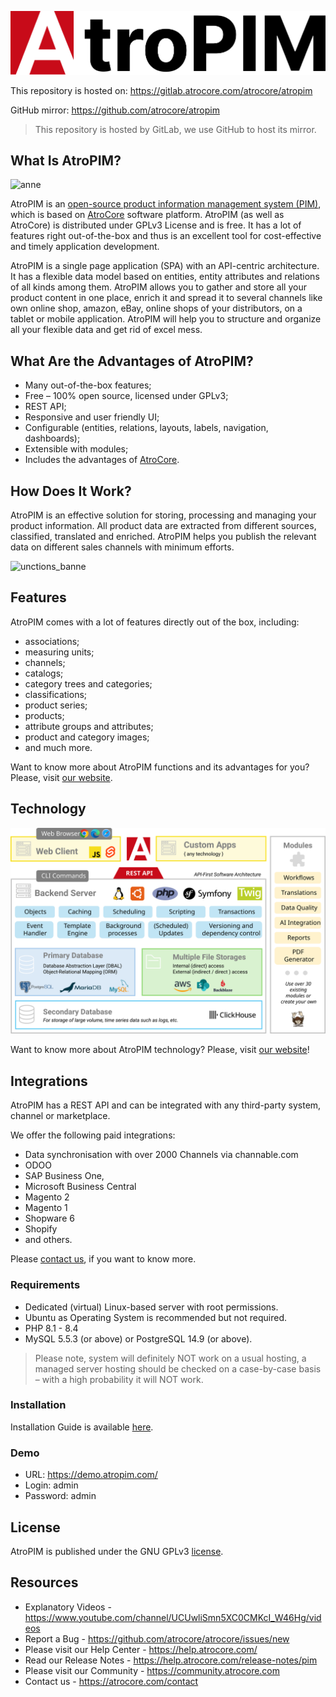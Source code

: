 ![Logo](_assets/atropim-logo.svg)

This repository is hosted on: https://gitlab.atrocore.com/atrocore/atropim

GitHub mirror: https://github.com/atrocore/atropim

> This repository is hosted by GitLab, we use GitHub to host its mirror. 


## What Is AtroPIM?

![anne](_assets/atropim-banner.png)

AtroPIM is an [open-source product information management system (PIM)](https://atropim.com), which is based on [AtroCore](https://github.com/atrocore/atrocore) software platform. AtroPIM (as well as AtroCore) is distributed under GPLv3 License and is free. It has a lot of features right out-of-the-box and thus is an excellent tool for cost-effective and timely application development.

AtroPIM is a single page application (SPA) with an API-centric architecture. It has a flexible data model based on entities, entity attributes and relations of all kinds among them. AtroPIM allows you to gather and store all your product content in one place, enrich it and spread it to several channels like own online shop, amazon, eBay, online shops of your distributors, on a tablet or mobile application. AtroPIM will help you to structure and organize all your flexible data and get rid of excel mess. 

## What Are the Advantages of AtroPIM?

- Many out-of-the-box features;
- Free – 100% open source, licensed under GPLv3;
- REST API;
- Responsive and user friendly UI;
- Configurable (entities, relations, layouts, labels, navigation, dashboards);
- Extensible with modules;
- Includes the advantages of [AtroCore](https://github.com/atrocore/atrocore).

## How Does It Work?

AtroPIM is an effective solution for storing, processing and managing your product information. All product data are extracted from different sources, classified, translated and enriched. AtroPIM helps you publish the relevant data on different sales channels with minimum efforts. 

![unctions_banne](_assets/how_it_works_scheme__en.png)

## Features

AtroPIM comes with a lot of features directly out of the box, including:

- associations;
- measuring units;
- channels;
- catalogs;
- category trees and categories;
- classifications;
- product series;
- products;
- attribute groups and attributes;
- product and category images;  
- and much more.

Want to know more about AtroPIM functions and its advantages for you? Please, visit [our website](http://atropim.com).

## Technology

![Architecture and Technologies](_assets/architecture-and-technologies.svg)

Want to know more about AtroPIM technology? Please, visit [our website](http://atropim.com/technology)!

## Integrations

AtroPIM has a REST API and can be integrated with any third-party system, channel or marketplace. 

We offer the following paid integrations:

- Data synchronisation with over 2000 Channels via channable.com
- ODOO
- SAP Business One,
- Microsoft Business Central
- Magento 2
- Magento 1
- Shopware 6
- Shopify
- and others.

Please [contact us](https://atropim.com/contact), if you want to know more.


### Requirements

* Dedicated (virtual) Linux-based server with root permissions. 
* Ubuntu as Operating System is recommended but not required.
* PHP 8.1 - 8.4
* MySQL 5.5.3 (or above) or PostgreSQL 14.9 (or above).

> Please note, system will definitely NOT work on a usual hosting, a managed server hosting should be checked on a case-by-case basis – with a high probability it will NOT work.

### Installation

Installation Guide is available [here](https://help.atrocore.com/installation-and-maintenance/installation).

### Demo
- URL: https://demo.atropim.com/
- Login: admin
- Password: admin
     
## License

AtroPIM is published under the GNU GPLv3 [license](LICENSE.txt).

## Resources

- Explanatory Videos - https://www.youtube.com/channel/UCUwliSmn5XC0CMKcI_W46Hg/videos
- Report a Bug - https://github.com/atrocore/atrocore/issues/new
- Please visit our Help Center - https://help.atrocore.com/
- Read our Release Notes - https://help.atrocore.com/release-notes/pim
- Please visit our Community - https://community.atrocore.com
- Сontact us - https://atrocore.com/contact
